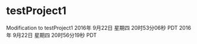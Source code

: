 # testProject1
Modification to testProject1
2016年 9月22日 星期四 20时53分06秒 PDT
2016年 9月22日 星期四 20时56分19秒 PDT
